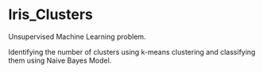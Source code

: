 # Iris_Clusters

Unsupervised Machine Learning problem.

Identifying the number of clusters using k-means clustering and classifying them using Naive Bayes Model.
